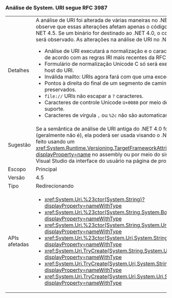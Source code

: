 ### <a name="systemuri-parsing-adheres-to-rfc-3987"></a>Análise de System. URI segue RFC 3987

|   |   |
|---|---|
|Detalhes|A análise de URI foi alterada de várias maneiras no .NET 4.5. No entanto, observe que essas alterações afetam apenas o código que se destinam ao NET 4.5. Se um binário for destinado ao .NET 4.0, o comportamento antigo será observado. As alterações na análise de URI no .NET 4.5 incluem:<ul><li>Análise de URI executará a normalização e o caractere de verificação de acordo com as regras IRI mais recentes da RFC 3987.</li><li>Formulário de normalização Unicode C só será executado na parte do host do URI.</li><li>Inválida mailto: URIs agora fará com que uma exceção.</li><li>Pontos à direita do final de um segmento de caminho agora são preservados.</li><li><code>file://</code> URIs não escapar a <code>?</code> caracteres.</li><li>Caracteres de controle Unicode <code>U+0080</code> por meio de <code>U+009F</code> não têm suporte.</li><li>Caracteres de vírgula <code>,</code> ou <code>%2c</code> não são automaticamente sem escape.</li></ul>|
|Sugestão|Se a semântica de análise de URI antiga do .NET 4.0 for necessária (geralmente não é), ela poderá ser usada visando o .NET 4.0. Isso pode ser feito usando um <xref:System.Runtime.Versioning.TargetFrameworkAttribute?displayProperty=name> no assembly ou por meio do sistema de projeto do Visual Studio da interface do usuário na página de propriedades de projeto.|
|Escopo|Principal|
|Versão|4.5|
|Tipo|Redirecionando|
|APIs afetadas|<ul><li><xref:System.Uri.%23ctor(System.String)?displayProperty=nameWithType></li><li><xref:System.Uri.%23ctor(System.String,System.Boolean)?displayProperty=nameWithType></li><li><xref:System.Uri.%23ctor(System.String,System.UriKind)?displayProperty=nameWithType></li><li><xref:System.Uri.%23ctor(System.Uri,System.String)?displayProperty=nameWithType></li><li><xref:System.Uri.TryCreate(System.String,System.UriKind,System.Uri@)?displayProperty=nameWithType></li><li><xref:System.Uri.TryCreate(System.Uri,System.String,System.Uri@)?displayProperty=nameWithType></li><li><xref:System.Uri.TryCreate(System.Uri,System.Uri,System.Uri@)?displayProperty=nameWithType></li></ul>|

